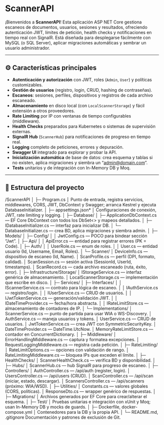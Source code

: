 # ScannerAPI

¡Bienvenidos a **ScannerAPI**! Esta aplicación ASP NET Core gestiona escaneos de documentos, usuarios, sesiones y resultados, ofreciendo autenticación JWT, límites de petición, health checks y notificaciones en tiempo real con SignalR. Está diseñada para desplegarse fácilmente con MySQL (o SQL Server), aplicar migraciones automáticas y sembrar un usuario administrador.

---

## ⚙️ Características principales

- **Autenticación y autorización** con JWT, roles (`Admin`, `User`) y políticas customizables.  
- **Gestión de usuarios** (registro, login, CRUD, hashing de contraseñas).  
- **Escaneos**: sesiones, perfiles, dispositivos y registros de cada archivo escaneado.  
- **Almacenamiento** en disco local (con `LocalScannerStorage`) y fácil extensión a otros proveedores.  
- **Rate Limiting** por IP con ventanas de tiempo configurables (middleware).  
- **Health Checks** preparados para Kubernetes o sistemas de supervisión externas.  
- **SignalR Hub** (`ScannerHub`) para notificaciones de progreso en tiempo real.  
- **Logging** completo de peticiones, errores y depuración.  
- **Swagger UI** integrado para explorar y probar la API.  
- **Inicialización automática** de base de datos: crea esquema y tablas si no existen, aplica migraciones y siembra un “admin@domain.com”.  
- **Tests** unitarios y de integración con In-Memory DB y Moq.

---

## 📁 Estructura del proyecto

/ScannerAPI
│
├─ Program.cs
│ Punto de entrada, registra servicios, middlewares, CORS, JWT, DbContext y Swagger; arranca Kestrel y ejecuta DatabaseInitializer.
│
├─ appsettings.json*
│ Configuraciones de conexión, JWT, rate limiting y logging.
│
├─ Database/
│ ├─ ApplicationDbContext.cs — EF Core DbContext con todos los DbSet<> y mapeos detallados.
│ ├─ IDatabaseInitializer.cs — interfaz para inicializar DB.
│ └─ DatabaseInitializer.cs — crea BD, aplica migraciones y siembra admin.
│
├─ Models/
│ ├─ Config/
│ │ JwtConfig.cs — POCO para bindear sección “Jwt”.
│ ├─ Api/
│ │ ApiError.cs — entidad para registrar errores (PK = Code).
│ ├─ Auth/
│ │ UserRole.cs — enum de roles.
│ │ User.cs — entidad usuario (Id, Username, Email, Roles).
│ └─ Scanner/
│ DeviceInfo.cs — dispositivo de escaneo (Id, Name).
│ ScanProfile.cs — perfil (DPI, formato, calidad).
│ ScanSession.cs — sesión activa (SessionId, UserId, timestamps).
│ ScanRecord.cs — cada archivo escaneado (ruta, éxito, error).
│
├─ Infrastructure/Storage/
│ IStorageService.cs — interfaz genérica de almacenamiento.
│ LocalScannerStorage.cs — implementación que escribe en disco.
│
├─ Services/
│ ├─ Interfaces/
│ │ IScannerService.cs — contrato para lógica de escaneo.
│ │ IAuthService.cs — registro/login.
│ │ IUserService.cs — CRUD de usuarios.
│ │ IJwtTokenService.cs — generación/validación JWT.
│ │ IDateTimeProvider.cs — fecha/hora abstracta.
│ │ IRateLimitStore.cs — almacenamiento de contadores de IP.
│ └─ Implementations/
│ ScannerService.cs — punto de partida para usar WIA o WS-Discovery.
│ AuthService.cs — maneja usuarios y tokens.
│ UserService.cs — CRUD de usuarios.
│ JwtTokenService.cs — crea JWT con SymmetricSecurityKey.
│ DateTimeProvider.cs — DateTime.UtcNow.
│ MemoryRateLimitStore.cs — contador en ConcurrentDictionary.
│
├─ Middleware/
│ ErrorHandlingMiddleware.cs — captura y formatea excepciones.
│ RequestLoggingMiddleware.cs — registra cada petición.
│
├─ RateLimiting/
│ RateLimitOptions.cs — opciones con validación de rango.
│ RateLimitingMiddleware.cs — bloquea IPs que exceden el límite.
│
├─ HealthChecks/
│ ScannerHealthCheck.cs — verifica BD y disponibilidad.
│
├─ Hubs/
│ ScannerHub.cs — hub SignalR para progreso de escaneo.
│
├─ Controllers/
│ AuthController.cs — /api/auth (register, login).
│ UsersController.cs — /api/users (CRUD).
│ ScanController.cs — /api/scan (iniciar, estado, descargar).
│ ScannersController.cs — /api/scanners (próximo: WIA/WSD).
│
├─ Utilities/
│ Constants.cs — valores globales (CORS, políticas).
│ ResponseDto.cs — wrapper genérico de respuestas.
│
├─ Migrations/
│ Archivos generados por EF Core para crear/alterar el esquema.
│
├─ Test/
│ Pruebas unitarias e integración con xUnit y Moq; usan In-Memory DB y mocks de guards.
│
├─ Dockerfile, docker-compose.yml
│ Contenedores para la DB y la propia API.
│
└─ README.md, .gitignore
Documentación y patrones de exclusión de Git.

